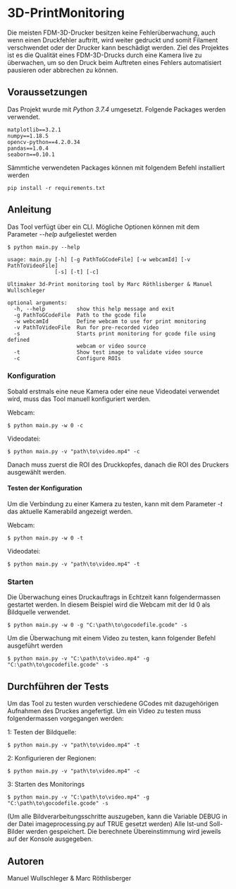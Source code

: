 # 3D-PrintMonitoring


Die meisten FDM-3D-Drucker besitzen keine Fehlerüberwachung, auch wenn einen Druckfehler auftritt, wird weiter gedruckt und somit Filament verschwendet oder der Drucker kann beschädigt werden. Ziel des Projektes ist es die Qualität eines FDM-3D-Drucks durch eine Kamera live zu überwachen, um so den Druck beim Auftreten eines Fehlers automatisiert pausieren oder abbrechen zu können. 

## Voraussetzungen
Das Projekt wurde mit *Python 3.7.4* umgesetzt.
Folgende Packages werden verwendet. 

```
matplotlib==3.2.1
numpy==1.18.5
opencv-python==4.2.0.34
pandas==1.0.4
seaborn==0.10.1
```
Sämmtiche verwendeten Packages können mit folgendem Befehl installiert werden
```
pip install -r requirements.txt
```


## Anleitung

Das Tool verfügt über ein CLI. Mögliche Optionen können mit dem Parameter *--help* aufgeliestet werden


```
$ python main.py --help

usage: main.py [-h] [-g PathToGCodeFile] [-w webcamId] [-v PathToVideoFile]   
               [-s] [-t] [-c]

Ultimaker 3d-Print monitoring tool by Marc Röthlisberger & Manuel Wullschleger

optional arguments:
  -h, --help          show this help message and exit
  -g PathToGCodeFile  Path to the gcode file
  -w webcamId         Define webcam to use for print monitoring
  -v PathToVideoFile  Run for pre-recorded video
  -s                  Starts print monitoring for gcode file using defined
                      webcam or video source
  -t                  Show test image to validate video source
  -c                  Configure ROIs
```


### Konfiguration
Sobald erstmals eine neue Kamera oder eine neue Videodatei verwendet wird, muss das Tool manuell konfiguriert werden.

Webcam:
```
$ python main.py -w 0 -c
```

Videodatei:
```
$ python main.py -v "path\to\video.mp4" -c
```

Danach muss zuerst die ROI des Druckkopfes, danach die ROI des Druckers ausgewählt werden. 

#### Testen der Konfiguration
Um die Verbindung zu einer Kamera zu testen, kann mit dem Parameter *-t* das aktuelle Kamerabild angezeigt werden. 

Webcam:

```
$ python main.py -w 0 -t
```

Videodatei:
```
$ python main.py -v "path\to\video.mp4" -t
```


### Starten
Die Überwachung eines Druckauftrags in Echtzeit kann folgendermassen gestartet werden. In diesem Beispiel wird die Webcam mit der Id 0 als Bildquelle verwendet.

```
$ python main.py -w 0 -g "C:\path\to\gocodefile.gcode" -s
```

Um die Überwachung mit einem Video zu testen, kann folgender Befehl ausgeführt werden

```
$ python main.py -v "C:\path\to\video.mp4" -g "C:\path\to\gocodefile.gcode" -s
```

## Durchführen der Tests
Um das Tool zu testen wurden verschiedene GCodes mit dazugehörigen Aufnahmen des Druckes angefertigt.
Um ein Video zu testen muss folgendermassen vorgegangen werden:

  1: Testen der Bildquelle:
  ```
  $ python main.py -v "path\to\video.mp4" -t
  ```

  2: Konfigurieren der Regionen:
  ```
  $ python main.py -v "path\to\video.mp4" -c
  ```
  
  3: Starten des Monitorings
  ```
  $ python main.py -v "C:\path\to\video.mp4" -g "C:\path\to\gocodefile.gcode" -s
  ```
  (Um alle Bildverarbeitungsschritte auszugeben, kann die Variable DEBUG in der Datei imageprocessing.py auf TRUE gesetzt werden)
  Alle Ist-und Soll-Bilder werden gespeichert. Die berechnete Übereinstimmung wird jeweils auf der Konsole ausgegeben.



## Autoren
Manuel Wullschleger & Marc Röthlisberger
